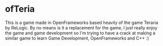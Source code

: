 # ofTeria

This is a game made in OpenFrameworks based heavily of the game Teraria by ReLogic. By no means is it a replacement for the game, I just really enjoy the game and game development so I'm trying to have a crack at making a similar game to learn Game Development, OpenFrameworks and C++ :)